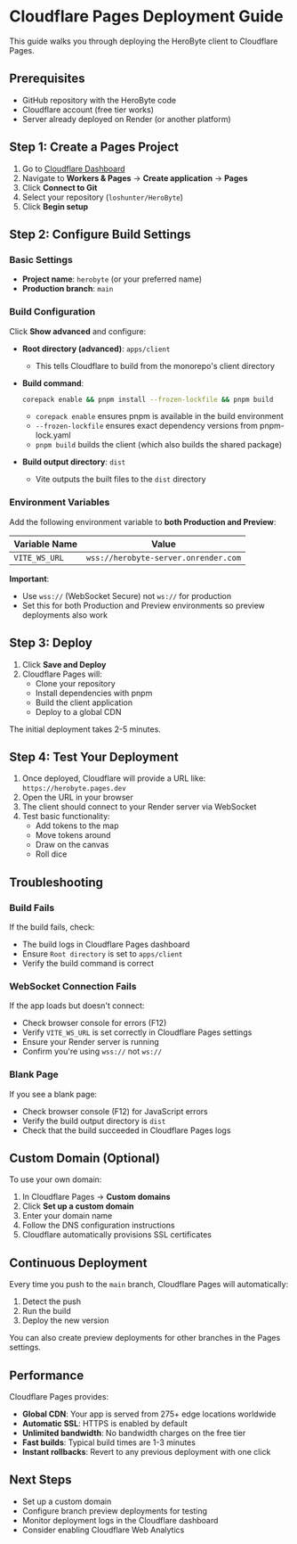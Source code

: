 # Cloudflare Pages Deployment Guide

This guide walks you through deploying the HeroByte client to Cloudflare Pages.

## Prerequisites

- GitHub repository with the HeroByte code
- Cloudflare account (free tier works)
- Server already deployed on Render (or another platform)

## Step 1: Create a Pages Project

1. Go to [Cloudflare Dashboard](https://dash.cloudflare.com)
2. Navigate to **Workers & Pages** → **Create application** → **Pages**
3. Click **Connect to Git**
4. Select your repository (`loshunter/HeroByte`)
5. Click **Begin setup**

## Step 2: Configure Build Settings

### Basic Settings

- **Project name**: `herobyte` (or your preferred name)
- **Production branch**: `main`

### Build Configuration

Click **Show advanced** and configure:

- **Root directory (advanced)**: `apps/client`
  - This tells Cloudflare to build from the monorepo's client directory

- **Build command**:

  ```bash
  corepack enable && pnpm install --frozen-lockfile && pnpm build
  ```

  - `corepack enable` ensures pnpm is available in the build environment
  - `--frozen-lockfile` ensures exact dependency versions from pnpm-lock.yaml
  - `pnpm build` builds the client (which also builds the shared package)

- **Build output directory**: `dist`
  - Vite outputs the built files to the `dist` directory

### Environment Variables

Add the following environment variable to **both Production and Preview**:

| Variable Name | Value                                |
| ------------- | ------------------------------------ |
| `VITE_WS_URL` | `wss://herobyte-server.onrender.com` |

**Important**:

- Use `wss://` (WebSocket Secure) not `ws://` for production
- Set this for both Production and Preview environments so preview deployments also work

## Step 3: Deploy

1. Click **Save and Deploy**
2. Cloudflare Pages will:
   - Clone your repository
   - Install dependencies with pnpm
   - Build the client application
   - Deploy to a global CDN

The initial deployment takes 2-5 minutes.

## Step 4: Test Your Deployment

1. Once deployed, Cloudflare will provide a URL like: `https://herobyte.pages.dev`
2. Open the URL in your browser
3. The client should connect to your Render server via WebSocket
4. Test basic functionality:
   - Add tokens to the map
   - Move tokens around
   - Draw on the canvas
   - Roll dice

## Troubleshooting

### Build Fails

If the build fails, check:

- The build logs in Cloudflare Pages dashboard
- Ensure `Root directory` is set to `apps/client`
- Verify the build command is correct

### WebSocket Connection Fails

If the app loads but doesn't connect:

- Check browser console for errors (F12)
- Verify `VITE_WS_URL` is set correctly in Cloudflare Pages settings
- Ensure your Render server is running
- Confirm you're using `wss://` not `ws://`

### Blank Page

If you see a blank page:

- Check browser console (F12) for JavaScript errors
- Verify the build output directory is `dist`
- Check that the build succeeded in Cloudflare Pages logs

## Custom Domain (Optional)

To use your own domain:

1. In Cloudflare Pages → **Custom domains**
2. Click **Set up a custom domain**
3. Enter your domain name
4. Follow the DNS configuration instructions
5. Cloudflare automatically provisions SSL certificates

## Continuous Deployment

Every time you push to the `main` branch, Cloudflare Pages will automatically:

1. Detect the push
2. Run the build
3. Deploy the new version

You can also create preview deployments for other branches in the Pages settings.

## Performance

Cloudflare Pages provides:

- **Global CDN**: Your app is served from 275+ edge locations worldwide
- **Automatic SSL**: HTTPS is enabled by default
- **Unlimited bandwidth**: No bandwidth charges on the free tier
- **Fast builds**: Typical build times are 1-3 minutes
- **Instant rollbacks**: Revert to any previous deployment with one click

## Next Steps

- Set up a custom domain
- Configure branch preview deployments for testing
- Monitor deployment logs in the Cloudflare dashboard
- Consider enabling Cloudflare Web Analytics
